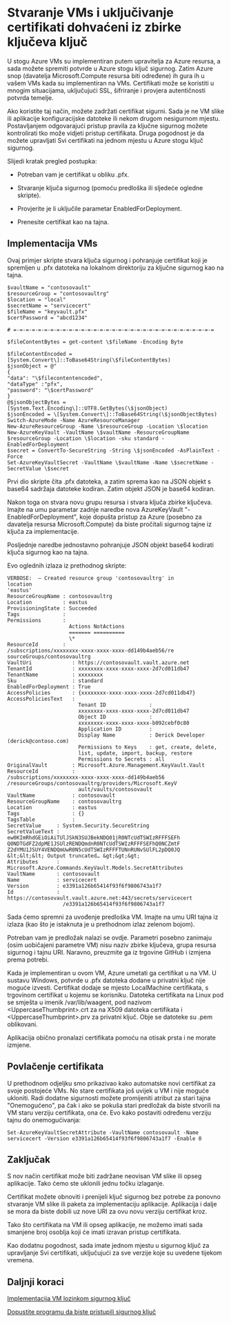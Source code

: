 <properties
    pageTitle="Implementacija u VM s potvrdom pomoću Azure stogu ključ sigurnog | Microsoft Azure"
    description="Saznajte kako implementirati na VM i ubaciti certifikat iz zbirke ključeva stogu ključ za Azure"
    services="azure-stack"
    documentationCenter=""
    authors="rlfmendes"
    manager="natmack"
    editor=""/>

<tags
    ms.service="azure-stack"
    ms.workload="na"
    ms.tgt_pltfrm="na"
    ms.devlang="na"
    ms.topic="get-started-article"
    ms.date="09/26/2016"
    ms.author="ricardom"/>

# <a name="create-vms-and-include-certificates-retrieved-from-key-vault"></a>Stvaranje VMs i uključivanje certifikati dohvaćeni iz zbirke ključeva ključ

U stogu Azure VMs su implementiran putem upravitelja za Azure resursa, a sada možete spremiti potvrde u Azure stogu ključ sigurnog. Zatim Azure snop (davatelja Microsoft.Compute resursa biti određene) ih gura ih u vašem VMs kada su implementiran na VMs. Certifikati može se koristiti u mnogim situacijama, uključujući SSL, šifriranje i provjera autentičnosti potvrda temelje.

Ako koristite taj način, možete zadržati certifikat sigurni. Sada je ne VM slike ili aplikacije konfiguracijske datoteke ili nekom drugom nesigurnom mjestu. Postavljanjem odgovarajući pristup pravila za ključne sigurnog možete kontrolirati tko može vidjeti pristup certifikata. Druga pogodnost je da možete upravljati Svi certifikati na jednom mjestu u Azure stogu ključ sigurnog.

Slijedi kratak pregled postupka:

-   Potreban vam je certifikat u obliku .pfx.

-   Stvaranje ključa sigurnog (pomoću predloška ili sljedeće ogledne skripte).

-   Provjerite je li uključile parametar EnabledForDeployment.

-   Prenesite certifikat kao na tajna.

## <a name="deploying-vms"></a>Implementacija VMs

Ovaj primjer skripte stvara ključa sigurnog i pohranjuje certifikat koji je spremljen u .pfx datoteka na lokalnom direktoriju za ključne sigurnog kao na tajna.

    $vaultName = "contosovault"
    $resourceGroup = "contosovaultrg"
    $location = "local"
    $secretName = "servicecert"
    $fileName = "keyvault.pfx"
    $certPassword = "abcd1234"

    # =-=-=-=-=-=-=-=-=-=-=-=-=-=-=-=-=-=-=-=-=-=-=-=-=-=-=-=-=-=-=-=-=

    $fileContentBytes = get-content \$fileName -Encoding Byte

    $fileContentEncoded =
    [System.Convert\]::ToBase64String(\$fileContentBytes)
    $jsonObject = @"
    {
    "data": "\$filecontentencoded",
    "dataType" :"pfx",
    "password": "\$certPassword"
    }
    @$jsonObjectBytes = [System.Text.Encoding\]::UTF8.GetBytes(\$jsonObject)
    $jsonEncoded = \[System.Convert\]::ToBase64String(\$jsonObjectBytes)
    Switch-AzureMode -Name AzureResourceManager
    New-AzureResourceGroup -Name \$resourceGroup -Location \$location
    New-AzureKeyVault -VaultName \$vaultName -ResourceGroupName
    $resourceGroup -Location \$location -sku standard -EnabledForDeployment
    $secret = ConvertTo-SecureString -String \$jsonEncoded -AsPlainText -Force
    Set-AzureKeyVaultSecret -VaultName \$vaultName -Name \$secretName -SecretValue \$secret

Prvi dio skripte čita .pfx datoteka, a zatim sprema kao na JSON objekt s base64 sadržaja datoteke kodiran. Zatim objekt JSON je base64 kodiran.

Nakon toga on stvara novu grupu resursa i stvara ključa zbirke ključeva. Imajte na umu parametar zadnje naredbe nova AzureKeyVault "-EnabledForDeployment", koje dopušta pristup za Azure (posebno za davatelja resursa Microsoft.Compute) da biste pročitali sigurnog tajne iz ključa za implementacije.

Posljednje naredbe jednostavno pohranjuje JSON objekt base64 kodirati ključa sigurnog kao na tajna.

Evo oglednih izlaza iz prethodnog skripte:

    VERBOSE:  – Created resource group 'contosovaultrg' in
    location
    'eastus'
    ResourceGroupName : contosovaultrg
    Location          : eastus
    ProvisioningState : Succeeded
    Tags              :
    Permissions       :
                        Actions NotActions
                        ======= ==========
                        \*
    ResourceId        :
    /subscriptions/xxxxxxxx-xxxx-xxxx-xxxx-dd149b4aeb56/re
    sourceGroups/contosovaultrg
    VaultUri             : https://contosovault.vault.azure.net
    TenantId             : xxxxxxxx-xxxx-xxxx-xxxx-2d7cd011db47
    TenantName           : xxxxxxxx
    Sku                  : standard
    EnabledForDeployment : True
    AccessPolicies       : {xxxxxxxx-xxxx-xxxx-xxxx-2d7cd011db47}
    AccessPoliciesText   :
                           Tenant ID              :
                           xxxxxxxx-xxxx-xxxx-xxxx-2d7cd011db47
                           Object ID              :
                           xxxxxxxx-xxxx-xxxx-xxxx-b092cebf0c80
                           Application ID         :
                           Display Name           : Derick Developer  (derick@contoso.com)
                           Permissions to Keys    : get, create, delete,
                           list, update, import, backup, restore
                           Permissions to Secrets : all
    OriginalVault        : Microsoft.Azure.Management.KeyVault.Vault
    ResourceId           :
    /subscriptions/xxxxxxxx-xxxx-xxxx-xxxx-dd149b4aeb56                 
    /resourceGroups/contosovaultrg/providers/Microsoft.KeyV
                           ault/vaults/contosovault
    VaultName            : contosovault
    ResourceGroupName    : contosovaultrg
    Location             : eastus
    Tags                 : {}
    TagsTable            :
    SecretValue     : System.Security.SecureString
    SecretValueText :
    ew0KImRhdGEiOiAiTUlJSkN3SUJBekNDQ01jR0NTcUdTSWIzRFFFSEFh
    Q0NDTGdFZ2dpME1JSUlzRENDQmdnR0NTcUdTSWIzRFFFSEFhQ0NCZmtF           
    Z2dYMU1JSUY4VENDQmUwR0N5cUdTSWIzRFFFTUNnRUNvSUlFL2pDQ0JQ
    &lt;&lt;&lt; Output truncated… &gt;&gt;&gt;
    Attributes      :
    Microsoft.Azure.Commands.KeyVault.Models.SecretAttributes
    VaultName       : contosovault
    Name            : servicecert
    Version         : e3391a126b65414f93f6f9806743a1f7
    Id              :
    https://contosovault.vault.azure.net:443/secrets/servicecert
                      /e3391a126b65414f93f6f9806743a1f7

Sada ćemo spremni za uvođenje predloška VM. Imajte na umu URI tajna iz izlaza (kao što je istaknuta je u prethodnom izlaz zelenom bojom).

Potreban vam je predložak nalazi se ovdje. Parametri posebno zanimaju (osim uobičajeni parametre VM) nisu naziv zbirke ključeva, grupa resursa sigurnog i tajnu URI. Naravno, preuzmite ga iz trgovine GitHub i izmjena prema potrebi.

Kada je implementiran u ovom VM, Azure umetati ga certifikat u na VM.
U sustavu Windows, potvrde u .pfx datoteka dodane u privatni ključ nije moguće izvesti. Certifikat dodaje se mjesto LocalMachine certifikata, s trgovinom certifikat u kojemu se korisniku. Datoteka certifikata na Linux pod se smješta u imenik /var/lib/waagent, pod nazivom &lt;UppercaseThumbprint&gt;.crt za na X509 datoteka certifikata i &lt;UppercaseThumbprint&gt;.prv za privatni ključ.
Obje se datoteke su .pem oblikovani.

Aplikacija obično pronalazi certifikata pomoću na otisak prsta i ne morate izmjene.

## <a name="retiring-certificates"></a>Povlačenje certifikata


U prethodnom odjeljku smo prikazivao kako automatske novi certifikat za svoje postojeće VMs. No stare certifikata još uvijek u VM i nije moguće ukloniti. Radi dodatne sigurnosti možete promijeniti atribut za stari tajna "Onemogućeno", pa čak i ako se pokuša stari predložak da biste stvorili na VM staru verziju certifikata, ona će. Evo kako postaviti određenu verziju tajnu do onemogućivanja:

    Set-AzureKeyVaultSecretAttribute -VaultName contosovault -Name servicecert -Version e3391a126b65414f93f6f9806743a1f7 -Enable 0

## <a name="conclusion"></a>Zaključak


S nov način certifikat može biti zadržane neovisan VM slike ili opseg aplikacije. Tako ćemo ste uklonili jednu točku izlaganje.

Certifikat možete obnoviti i prenijeli ključ sigurnog bez potrebe za ponovno stvaranje VM slike ili paketa za implementaciju aplikacije. Aplikacija i dalje se mora da biste dobili uz nove URI za ovu novu verziju certifikat kroz.

Tako što certifikata na VM ili opseg aplikacije, ne možemo imati sada smanjene broj osoblja koji će imati izravan pristup certifikata.

Kao dodatnu pogodnost, sada imate jednom mjestu u sigurnog ključ za upravljanje Svi certifikati, uključujući za sve verzije koje su uvedene tijekom vremena.

## <a name="next-steps"></a>Daljnji koraci

[Implementacija VM lozinkom sigurnog ključ](azure-stack-kv-deploy-vm-with-secret.md)

[Dopustite programu da biste pristupili sigurnog ključ](azure-stack-kv-sample-app.md)